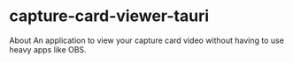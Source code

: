 # capture-card-viewer-tauri
About An application to view your capture card video without having to use heavy apps like OBS.
